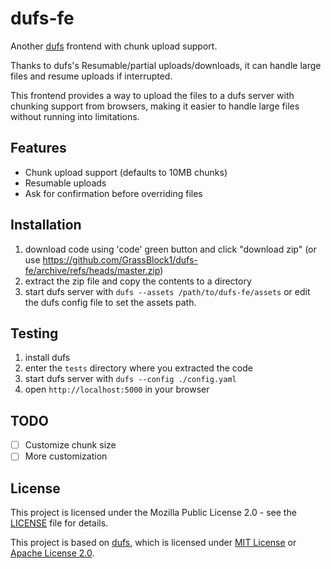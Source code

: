 # dufs-fe
Another [dufs](https://github.com/sigoden/dufs) frontend with chunk upload support.

Thanks to dufs's Resumable/partial uploads/downloads, it can handle large files and resume uploads if interrupted.

This frontend provides a way to upload the files to a dufs server with chunking support from browsers, making it easier to handle large files without running into limitations.

## Features
- Chunk upload support (defaults to 10MB chunks)
- Resumable uploads
- Ask for confirmation before overriding files

## Installation
1. download code using 'code' green button and click "download zip" (or use https://github.com/GrassBlock1/dufs-fe/archive/refs/heads/master.zip)
2. extract the zip file and copy the contents to a directory
3. start dufs server with `dufs --assets /path/to/dufs-fe/assets` or edit the dufs config file to set the assets path.

## Testing
1. install dufs
2. enter the `tests` directory where you extracted the code
3. start dufs server with `dufs --config ./config.yaml`
4. open `http://localhost:5000` in your browser

## TODO
- [ ] Customize chunk size
- [ ] More customization

## License
This project is licensed under the Mozilla Public License 2.0 - see the [LICENSE](LICENSE) file for details.

This project is based on [dufs](https://github.com/sigoden/dufs), which is licensed under [MIT License](https://raw.githubusercontent.com/sigoden/dufs/refs/heads/main/LICENSE-MIT) or [Apache License 2.0](https://raw.githubusercontent.com/sigoden/dufs/refs/heads/main/LICENSE-APACHE).


